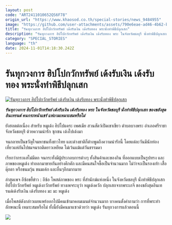 ```yaml
---
layout: post
code: "ART2411010652QS6F78"
origin_url: "https://www.khaosod.co.th/special-stories/news_9484955"
image: "https://github.com/user-attachments/assets/790e6eae-ad46-4b62-bb17-c2de85b7b619"
title: "รันทุกวงการ ฮิปโปกวักทรัพย์ เด้งรับเงิน เด้งรับทอง พระนั่งทำพิธีปลุกเสก"
description: "รันทุกวงการ ฮิปโปกวักทรัพย์ เด้งรับเงิน เด้งรับทอง พระ ในจังหวัดชลบุรี นั่งทำพิธีปลุกเสก ของขลังสุดอินเทรนด์ คนกระหน่ำแชร์ แห่ถามเหมาะสมหรือไม่"
category: "SPECIAL_STORIES"
language: "th"
date: 2024-11-01T14:18:30.242Z
---
```


# รันทุกวงการ ฮิปโปกวักทรัพย์ เด้งรับเงิน เด้งรับทอง พระนั่งทำพิธีปลุกเสก

[![รันทุกวงการ ฮิปโปกวักทรัพย์ เด้งรับเงิน เด้งรับทอง พระนั่งทำพิธีปลุกเสก](https://www.khaosod.co.th/wpapp/uploads/2024/10/moodang31-10-01.jpg "รันทุกวงการ ฮิปโปกวักทรัพย์ เด้งรับเงิน เด้งรับทอง พระนั่งทำพิธีปลุกเสก")](https://www.khaosod.co.th/wpapp/uploads/2024/10/moodang31-10-01.jpg)

_**รันทุกวงการ ฮิปโปกวักทรัพย์ เด้งรับเงิน เด้งรับทอง พระ ในจังหวัดชลบุรี นั่งทำพิธีปลุกเสก ของขลังสุดอินเทรนด์ คนกระหน่ำแชร์ แห่ถามเหมาะสมหรือไม่**_

ยังฮอตต่อเนื่อง สำหรับ หมูเด้ง ฮิปโปแคระ เพศเมีย สวนสัตว์เปิดเขาเขียว ตำบลบางพระ อำเภอศรีราชา จังหวัดชลบุรี ด้วยความน่ารัก ซุกซน เด้งไปเด้งมา

จนกลายเป็นขวัญใจมหาชนทั้งชาวไทย และต่างชาติก็ต่างพูดถึงความน่ารักนี้ โดยแต่ละวันมีนักท่องเที่ยวแห่กันไปชมจนรถติดยาวเหยียด ไม่เว้นแม้แต่วันธรรมดา

เรียกว่ากระแสไม่มีตก จนกระทั่งมีผู้ประกอบการต่างๆ ทั้งสินค้าและของกิน ที่ออกแบบเป็นรูปทรง และภาพของหมูเด้ง ทำออกมาขายกันอย่างคึกคัก และมีคนสนใจซื้อเป็นจำนวนมาก ไม่ว่าจะเป็นรองเท้า เสื้อ ตุ๊กตา หรือขนมวุ้น ขนมเค้ก และอื่นๆอีกมากมาย

ล่าสุดเพจ อีซ้อขยี้ข่าว : อีซ้อ โพสต์ภาพของ พระ ที่สำนักฆ์แห่งหนึ่ง ในจังหวัดชลบุรี นั่งทำพิธีปลุกเสก ฮิปโปกวักทรัพย์ หมูเด้งกวักทรัพย์ ทางเพจระบุว่า หมูเด้งควัก ปลุกเสกจากพระเกจิ ของขลังสุดอินเทรนด์เด้งรับเงิน เด้งรับทอง มะ มะ หมูเด้ง

เมื่อโพสต์ดังกล่าวเผยแพร่ออกไปมีคนเข้ามาคอมเมนต์จำนวนมาก บางคนตั้งคำถามว่า การที่พระทำลักษณะนี้ เหมาะสมหรือไม่ ทั้งนี้ยังมีคนมาแซวด้วยว่า หมูเด้ง รันทุกวงการแล้วตอนนี้

[![](https://www.khaosod.co.th/wpapp/uploads/2024/10/moodang31-10-04-696x392.jpg)](https://www.khaosod.co.th/wpapp/uploads/2024/10/moodang31-10-04.jpg)